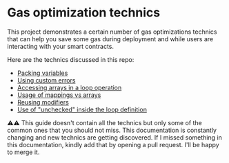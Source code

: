 # Gas optimization technics 

This project demonstrates a certain number of gas optimizations technics that can help you save some gas during deployment and while users are interacting with your smart contracts. 


Here are the technics discussed in this repo: 
- [Packing variables](https://github.com/Merdi-kim/gas-optimisation-technics/tree/master/contracts/packing-variables) 
- [Using custom errors](https://github.com/Merdi-kim/gas-optimisation-technics/tree/master/contracts/custom-errors) 
- [Accessing arrays in a loop operation](https://github.com/Merdi-kim/gas-optimisation-technics/tree/master/contracts/loops-operation-and-array) 
- [Usage of mappings vs arrays](https://github.com/Merdi-kim/gas-optimisation-technics/tree/master/contracts/mappings-vs-arrays) 
- [Reusing modifiers](https://github.com/Merdi-kim/gas-optimisation-technics/tree/master/contracts/reused-modifier) 
- [Use of "unchecked" inside the loop definition](https://github.com/Merdi-kim/gas-optimisation-technics/tree/master/contracts/uncheck-usage) 

⚠️⚠️ This guide doesn't contain all the technics but only some of the common ones that you should not miss.
This documentation is constantly changing and new technics are getting discovered. If I missed something in this documentation, kindly add that by opening a pull request. I'll be happy to merge it. 

